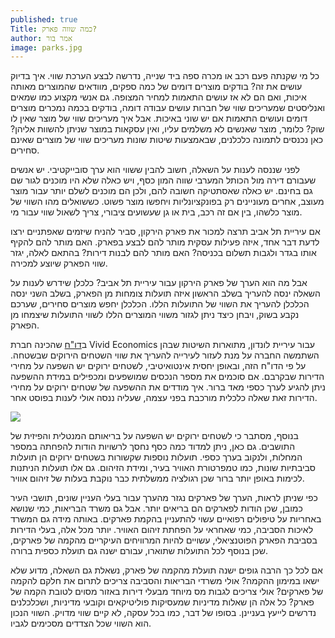 ```yaml
---
published: true
Title: כמה שווה פארק?
author: אמר בור
image: parks.jpg
---
```

כל מי שקנתה פעם רכב או מכרה ספה ביד שנייה, נדרשה לבצע הערכת שווי. איך בדיוק עושים את זה? בודקים מוצרים דומים של כמה ספקים, מוודאים שהמוצרים מאותה איכות, ואם הם לא אז עושים התאמות למחיר המצופה. גם אנשי מקצוע כמו שמאים ואנליסטים שמעריכים שווי של חברות עושים עבודה דומה, בודקים בכמה נמכרים מוצרים דומים ועושים התאמות אם יש שוני באיכות. אבל איך מעריכים שווי של מוצר שאין לו שוק? כלומר, מוצר שאנשים לא משלמים עליו, ואין עסקאות במוצר שניתן להשוות אליהן? כאן נכנסים לתמונה כלכלנים, שבאמצעות שיטות שונות מעריכים שווי של מוצרים שאינם סחירים.  
 
לפני שננסה לענות על השאלה, חשוב להבין ששווי הוא ערך סובייקטיבי. יש אנשים שעבורם דירה מול הכותל המערבי שווה המון כסף, ויש כאלה שלא היו מוכנים לגור שם גם בחינם. יש כאלה שאסתטיקה חשובה להם, ולכן הם מוכנים לשלם יותר עבור מוצר מעוצב, אחרים מעוניינים רק בפונקציונליות ויחפשו מוצר פשוט. כששואלים מהו השווי של מוצר כלשהו, בין אם זה רכב, בית או גן שעשועים ציבורי, צריך לשאול שווי עבור מי.
 
אם עיריית תל אביב תרצה למכור את פארק הירקון, סביר להניח שיזמים שאפתניים ירצו לדעת דבר אחד, איזה פעילות עסקית מותר להם לבצע בפארק. האם מותר להם להקיף אותו בגדר ולגבות תשלום בכניסה? האם מותר להם לבנות דירות? בהתאם לאלה, יגזר שווי הפארק שיוצע למכירה.
 
אבל מה הוא הערך של פארק הירקון עבור עיריית תל אביב? כלכלן שידרש לענות על השאלה ינסה להעריך בשלב הראשון איזה תועלות צומחות מן הפארק, בשלב השני ינסה הכלכלן להעריך את השווי של התועלות הללו. הכלכלן יחפש מוצרים סחירים, שערכם נקבע בשוק, ויבחן כיצד ניתן לגזור משווי המוצרים הללו לשווי התועלות שיצמחו מן הפארק.
 
ב[דו"ח](http://www.vivideconomics.com/wp-content/uploads/2017/11/Natural-Capital-Account-for-London-Methodology-Appendix.pdf) שהכינה חברת Vivid Economics עבור עיריית לונדון, מתוארות השיטות שבהן השתמשה החברה על מנת לעזור לעירייה להעריך את שווי השטחים הירוקים שבשטחה. על פי הדו"ח הזה, ובאופן יחסית אינטואיטיבי, לשטחים ירוקים יש השפעה על מחירי הדירות שבקרבם. אם סוכמים את מספר הנכסים שמושפעים ומכפילים במידת ההשפעה ניתן להגיע לערך כספי מאד ברור. איך מודדים את ההשפעה של שטחים ירוקים על מחירי הדירות זאת שאלה כלכלית מורכבת בפני עצמה, שעליה ננסה אולי לענות בפוסט אחר.

![]({{site.baseurl}}/chaluny.github.io/images/parks.jpg)

בנוסף, מסתבר כי לשטחים ירוקים יש השפעה על בריאותם המנטלית והפיזית של התושבים. גם כאן, ניתן למדוד כמה כסף נחסך לרשויות הודות להפחתה במספר המחלות, ולנקוב בערך כספי. תועלות נוספות שקשורות בשטחים ירוקים הן תועלות סביבתיות שונות, כמו טמפרטורת האוויר בעיר, ומידת הזיהום. גם אלו תועלות הניתנות לכימות באופן יותר ברור שכן רגולציה ממשלתית כבר נוקבת בעלות של זיהום אוויר.
 
כפי שניתן לראות, הערך של פארקים נגזר מהערך עבור בעלי העניין שונים, תושבי העיר כמובן, שכן הודות לפארקים הם בריאים יותר. אבל גם משרד הבריאות, כמי שנושא באחריות על טיפולים רפואיים עשוי להתעניין בהקמת פארקים. באותה מידה גם המשרד לאיכות הסביבה, כמי שאחראי על הפחתת זיהום האוויר. יותר מכל אלה, בעלי הדירות בסביבת הפארק הפוטנציאלי, עשויים להיות המרוויחים העיקריים מהקמה של פארקים, שכן בנוסף לכל התועלות שתוארו, עבורם ישנה גם תועלת כספית ברורה.
 
אם לכל כך הרבה גופים ישנה תועלת מהקמה של פארק, נשאלת גם השאלה, מדוע שלא ישאו במימון ההקמה? אולי משרדי הבריאות והסביבה צריכים לתרום את חלקם להקמה של פארקים? אולי צריכים לגבות מס מיוחד מבעלי דירות באזור מסוים לטובת הקמה של פארק? כל אלה הן שאלות מדיניות שמעסיקות פוליטיקאים וקובעי מדיניות, ושכלכלנים נדרשים לייעץ בעניינן. בסופו של דבר, כמו בכל עסקה, לא קיים שווי מדויק. השווי הנכון הוא השווי שכל הצדדים מסכימים לגביו.
